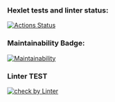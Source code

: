 ### Hexlet tests and linter status:
[![Actions Status](https://github.com/novapc74/php-project-lvl1/workflows/hexlet-check/badge.svg)](https://github.com/novapc74/php-project-lvl1/actions)

### Maintainability Badge:
[![Maintainability](https://api.codeclimate.com/v1/badges/a99a88d28ad37a79dbf6/maintainability)](https://codeclimate.com/github/codeclimate/codeclimate/maintainability)

### Linter TEST
[![check by Linter](https://github.com/novapc74/php-project-lvl1/actions/workflows/php_sniffer.yml/badge.svg)](https://github.com/novapc74/php-project-lvl1/actions/workflows/php_sniffer.yml)
